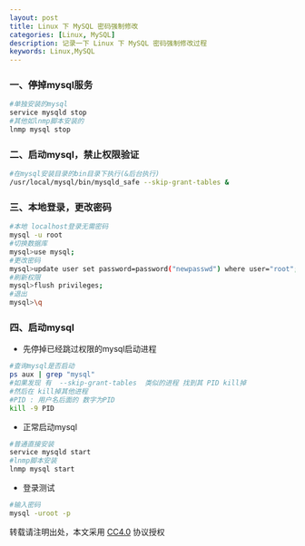 ```yaml
---
layout: post
title: Linux 下 MySQL 密码强制修改
categories: [Linux, MySQL]
description: 记录一下 Linux 下 MySQL 密码强制修改过程
keywords: Linux,MySQL
---
```


### 一、停掉mysql服务

``` bash
#单独安装的mysql
service mysqld stop
#其他如lnmp脚本安装的
lnmp mysql stop
```

<!--more-->

### 二、启动mysql，禁止权限验证

``` bash
#在mysql安装目录的bin目录下执行(&后台执行)
/usr/local/mysql/bin/mysqld_safe --skip-grant-tables &
```

### 三、本地登录，更改密码

``` bash
#本地 localhost登录无需密码
mysql -u root
#切换数据库
mysql>use mysql;
#更改密码
mysql>update user set password=password("newpasswd") where user="root";
#刷新权限
mysql>flush privileges;
#退出
mysql>\q
```

### 四、启动mysql

- 先停掉已经跳过权限的mysql启动进程

``` bash
#查询mysql是否启动
ps aux | grep "mysql"
#如果发现 有  --skip-grant-tables  类似的进程 找到其 PID kill掉
#然后在 kill掉其他进程
#PID : 用户名后面的 数字为PID
kill -9 PID
```

- 正常启动mysql

``` bash
#普通直接安装
service mysqld start
#lnmp脚本安装
lnmp mysql start
```

- 登录测试

``` bash
#输入密码
mysql -uroot -p
```
转载请注明出处，本文采用 [CC4.0](http://creativecommons.org/licenses/by-nc-nd/4.0/) 协议授权
